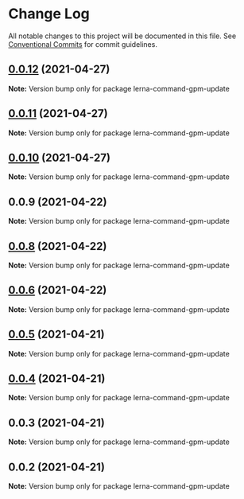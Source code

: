 # Change Log

All notable changes to this project will be documented in this file.
See [Conventional Commits](https://conventionalcommits.org) for commit guidelines.

## [0.0.12](https://github.com/imcuttle/lerna-commands/compare/lerna-command-gpm-update@0.0.11...lerna-command-gpm-update@0.0.12) (2021-04-27)

**Note:** Version bump only for package lerna-command-gpm-update





## [0.0.11](https://github.com/imcuttle/lerna-commands/compare/lerna-command-gpm-update@0.0.10...lerna-command-gpm-update@0.0.11) (2021-04-27)

**Note:** Version bump only for package lerna-command-gpm-update





## [0.0.10](https://github.com/imcuttle/lerna-commands/compare/lerna-command-gpm-update@0.0.9...lerna-command-gpm-update@0.0.10) (2021-04-27)

**Note:** Version bump only for package lerna-command-gpm-update





## 0.0.9 (2021-04-22)

**Note:** Version bump only for package lerna-command-gpm-update





## [0.0.8](https://github.com/imcuttle/lerna-commands/compare/v0.0.6...v0.0.8) (2021-04-22)

**Note:** Version bump only for package lerna-command-gpm-update





## [0.0.6](https://github.com/imcuttle/lerna-commands/compare/v0.0.5...v0.0.6) (2021-04-22)

**Note:** Version bump only for package lerna-command-gpm-update





## [0.0.5](https://github.com/imcuttle/lerna-commands/compare/v0.0.4...v0.0.5) (2021-04-21)

**Note:** Version bump only for package lerna-command-gpm-update





## [0.0.4](https://github.com/imcuttle/lerna-commands/compare/v0.0.3...v0.0.4) (2021-04-21)

**Note:** Version bump only for package lerna-command-gpm-update





## 0.0.3 (2021-04-21)

**Note:** Version bump only for package lerna-command-gpm-update





## 0.0.2 (2021-04-21)

**Note:** Version bump only for package lerna-command-gpm-update
